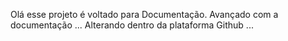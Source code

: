 Olá esse projeto é voltado para Documentação.
Avançado com a documentação ...
Alterando dentro da plataforma Github ...
